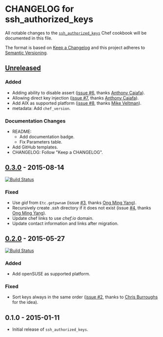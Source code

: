 # CHANGELOG for ssh_authorized_keys

All notable changes to the [`ssh_authorized_keys`](https://supermarket.chef.io/cookbooks/ssh_authorized_keys) Chef cookbook will be documented in this file.

The format is based on [Keep a Changelog](http://keepachangelog.com/) and this project adheres to [Semantic Versioning](http://semver.org/).

## [Unreleased]
### Added
- Adding ability to disable assert ([issue #6](https://github.com/zuazo/ssh_authorized_keys-cookbook/pull/6), thanks [Anthony Caiafa](https://github.com/acaiafa)).
- Allowing direct key injection ([issue #7](https://github.com/zuazo/ssh_authorized_keys-cookbook/pull/7), thanks [Anthony Caiafa](https://github.com/acaiafa)).
- Add AIX as supported platform ([issue #8](https://github.com/zuazo/ssh_authorized_keys-cookbook/issues/8), thanks [Mike Veltman](https://github.com/MVNW)).
- metadata: Add `chef_version`.

### Documentation Changes
- README:
  - Add documentation badge.
  - Fix Parameters table.
- Add GitHub templates.
- CHANGELOG: Follow "Keep a CHANGELOG".

## [0.3.0] - 2015-08-14
[![Build Status](https://img.shields.io/travis/zuazo/ssh_authorized_keys-cookbook/0.3.0.svg?style=flat)](https://travis-ci.org/zuazo/ssh_authorized_keys-cookbook)

### Fixed
- Use *gid* from `Etc.getpwnam` (issue [#3](https://github.com/zuazo/ssh_authorized_keys-cookbook/pull/3), thanks [Ong Ming Yang](https://github.com/ongmingyang)).
- Recursively create *.ssh* directory if it does not exist (issue [#4](https://github.com/zuazo/ssh_authorized_keys-cookbook/pull/4), thanks [Ong Ming Yang](https://github.com/ongmingyang)).
- Update chef links to use *chef.io* domain.
- Update contact information and links after migration.

## [0.2.0] - 2015-05-27
[![Build Status](https://img.shields.io/travis/zuazo/ssh_authorized_keys-cookbook/0.2.0.svg?style=flat)](https://travis-ci.org/zuazo/ssh_authorized_keys-cookbook)

### Added
- Add openSUSE as supported platform.

### Fixed
- Sort keys always in the same order ([issue #2](https://github.com/zuazo/ssh_authorized_keys-cookbook/issues/2), thanks to [Chris Burroughs](https://github.com/cburroughs) for the idea).

## 0.1.0 - 2015-01-11
- Initial release of `ssh_authorized_keys`.

[Unreleased]: https://github.com/zuazo/ssh_authorized_keys-cookbook/compare/0.3.0...HEAD
[0.3.0]: https://github.com/zuazo/ssh_authorized_keys-cookbook/compare/0.2.0...0.3.0
[0.2.0]: https://github.com/zuazo/ssh_authorized_keys-cookbook/compare/0.1.0...0.2.0
